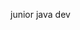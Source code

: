 junior java dev

<!---
Cizetux/Cizetux is a ✨ special ✨ repository because its `README.md` (this file) appears on your GitHub profile.
You can click the Preview link to take a look at your changes.
--->
